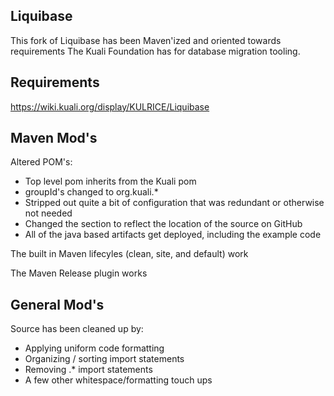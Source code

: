 Liquibase
-------

This fork of Liquibase has been Maven'ized and oriented towards requirements The Kuali Foundation has for database migration tooling.

Requirements
-------
https://wiki.kuali.org/display/KULRICE/Liquibase

Maven Mod's
-------
Altered POM's:
- Top level pom inherits from the Kuali pom
- groupId's changed to org.kuali.*
- Stripped out quite a bit of configuration that was redundant or otherwise not needed
- Changed the <scm> section to reflect the location of the source on GitHub
- All of the java based artifacts get deployed, including the example code

The built in Maven lifecyles (clean, site, and default) work

The Maven Release plugin works

General Mod's
-------
Source has been cleaned up by:
- Applying uniform code formatting
- Organizing / sorting import statements
- Removing .* import statements
- A few other whitespace/formatting touch ups

